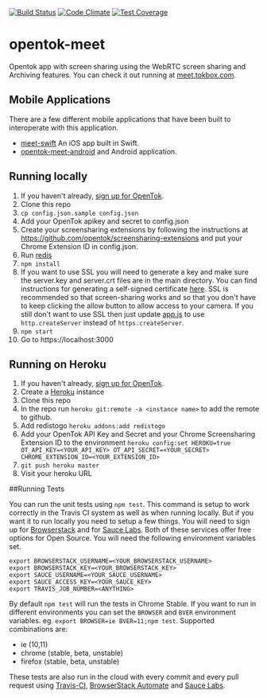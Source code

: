 [![Build Status](https://travis-ci.org/aullman/opentok-meet.svg?branch=master)](https://travis-ci.org/aullman/opentok-meet)
[![Code Climate](https://codeclimate.com/github/aullman/opentok-meet/badges/gpa.svg)](https://codeclimate.com/github/aullman/opentok-meet)
[![Test Coverage](https://codeclimate.com/github/aullman/opentok-meet/badges/coverage.svg)](https://codeclimate.com/github/aullman/opentok-meet)

opentok-meet
===============

Opentok app with screen sharing using the WebRTC screen sharing and Archiving features. You can check it out running at [meet.tokbox.com](https://meet.tokbox.com).

## Mobile Applications

There are a few different mobile applications that have been built to interoperate with this application. 

* [meet-swift](https://github.com/robjperez/meet-swift) An iOS app built in Swift.
* [opentok-meet-android](https://github.com/marinaserranomontes/opentok-meet-android) and Android application.

## Running locally

1. If you haven't already, [sign up for OpenTok](https://tokbox.com/signup).
1. Clone this repo
2. `cp config.json.sample config.json`
3. Add your OpenTok apikey and secret to config.json
4. Create your screensharing extensions by following the instructions at https://github.com/opentok/screensharing-extensions and put your Chrome Extension ID in config.json.
4. Run [redis](http://redis.io/)
5. `npm install`
6. If you want to use SSL you will need to generate a key and make sure the server.key and server.crt files are in the main directory. You can find instructions for generating a self-signed certificate [here](https://devcenter.heroku.com/articles/ssl-certificate-self). SSL is recommended so that screen-sharing works and so that you don't have to keep clicking the allow button to allow access to your camera. If you still don't want to use SSL then just update [app.js](app.js) to use `http.createServer` instead of `https.createServer`.
7. `npm start`
8. Go to https://localhost:3000

## Running on Heroku

1. If you haven't already, [sign up for OpenTok](https://tokbox.com/signup).
1. Create a [Heroku](heroku.com) instance
2. Clone this repo
3. In the repo run `heroku git:remote -a <instance name>` to add the remote to github.
4. Add redistogo `heroku addons:add redistogo`
5. Add your OpenTok API Key and Secret and your Chrome Screensharing Extension ID to the environment `heroku config:set HEROKU=true OT_API_KEY=<YOUR_API_KEY> OT_API_SECRET=<YOUR_SECRET> CHROME_EXTENSION_ID=<YOUR_EXTENSION_ID>`
6. `git push heroku master`
7. Visit your heroku URL

##Running Tests

You can run the unit tests using `npm test`. This command is setup to work correctly in the Travis CI system as well as when running locally. But if you want it to run locally you need to setup a few things. You will need to sign up for [Browserstack](browserstack.com/) and for [Sauce Labs](https://saucelabs.com/). Both of these services offer free options for Open Source. You will need the following environment variables set.

```
export BROWSERSTACK_USERNAME=<YOUR_BROWSERSTACK_USERNAME>
export BROWSERSTACK_KEY=<YOUR_BROWSERSTACK_KEY>
export SAUCE_USERNAME=<YOUR_SAUCE_USERNAME>
export SAUCE_ACCESS_KEY=<YOUR_SAUCE_KEY>
export TRAVIS_JOB_NUMBER=<ANYTHING>
```

By default `npm test` will run the tests in Chrome Stable. If you want to run in different environments you can set the `BROWSER` and `BVER` environment variables. eg. `export BROWSER=ie BVER=11;npm test`. Supported combinations are:

* ie (10,11)
* chrome (stable, beta, unstable)
* firefox (stable, beta, unstable)

These tests are also run in the cloud with every commit and every pull request using [Travis-CI](travis-ci.org), [BrowserStack Automate](browserstack.com/automate) and [Sauce Labs](https://saucelabs.com/).
